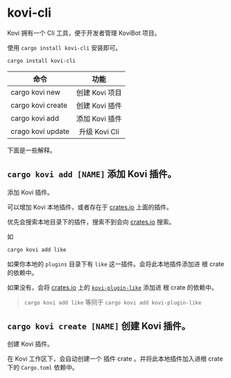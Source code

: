 # kovi-cli

Kovi 拥有一个 Cli 工具，便于开发者管理 KoviBot 项目。

使用 ```cargo install kovi-cli``` 安装即可。

```bash
cargo install kovi-cli
```

| 命令                |      功能       |
| -------------      | :-----------:   |
| cargo kovi new     |   创建 Kovi 项目 |
| cargo kovi create  |   创建 Kovi 插件 |
| cargo kovi add     |   添加 Kovi 插件 |
| crago kovi update  |  升级 Kovi Cli |

下面是一些解释。

## ```cargo kovi add [NAME]``` 添加 Kovi 插件。

添加 Kovi 插件。

可以增加 Kovi 本地插件，或者存在于 [crates.io](https://crates.io) 上面的插件。

优先会搜索本地目录下的插件，搜索不到会向 [crates.io](https://crates.io) 搜索。

如

```bash
cargo kovi add like
```

如果你本地的 `plugins` 目录下有 `like` 这一插件。会将此本地插件添加进 根 crate 的依赖中。

如果没有，会将 [crates.io](https://crates.io) 上的 [`kovi-plugin-like`](https://crates.io/crates/kovi-plugin-like) 添加进 根 crate 的依赖中。


> `cargo kovi add like` 等同于 `cargo kovi add kovi-plugin-like`


## ```cargo kovi create [NAME]``` 创建 Kovi 插件。

创建 Kovi 插件。

在 Kovi 工作区下，会自动创建一个 插件 crate 。并将此本地插件加入进根 crate 下的 `Cargo.toml` 依赖中。
